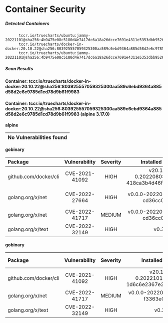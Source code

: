 # Container Security

##### Detected Containers

          tccr.io/truecharts/ubuntu:jammy-20221101@sha256:4b9475e08c5180d4e7417dc6a18a26dcce7691e4311e5353dbb952645c5ff43f
          tccr.io/truecharts/docker-in-docker:20.10.22@sha256:803925557059325300aa589c6ebd9364a885d58d2e6c9785d1cd78d9b61f9983
          tccr.io/truecharts/ubuntu:jammy-20221101@sha256:4b9475e08c5180d4e7417dc6a18a26dcce7691e4311e5353dbb952645c5ff43f

##### Scan Results

**Container: tccr.io/truecharts/docker-in-docker:20.10.22@sha256:803925557059325300aa589c6ebd9364a885d58d2e6c9785d1cd78d9b61f9983**

#### Container: tccr.io/truecharts/docker-in-docker:20.10.22@sha256:803925557059325300aa589c6ebd9364a885d58d2e6c9785d1cd78d9b61f9983 (alpine 3.17.0)
    

**alpine**

      
| No Vulnerabilities found         |
|:---------------------------------|

      

**gobinary**

      
| Package         |    Vulnerability   |   Severity  |  Installed Version | Fixed Version |
|:----------------|:------------------:|:-----------:|:------------------:|:-------------:|
| github.com/docker/cli         |    CVE-2021-41092   |   HIGH  |  v20.10.3-0.20220803220330-418ca3b4d46f+incompatible | v20.10.9 |
| golang.org/x/net         |    CVE-2022-27664   |   HIGH  |  v0.0.0-20220127200216-cd36cc0744dd | 0.0.0-20220906165146-f3363e06e74c |
| golang.org/x/net         |    CVE-2022-41717   |   MEDIUM  |  v0.0.0-20220127200216-cd36cc0744dd | 0.4.0 |
| golang.org/x/text         |    CVE-2022-32149   |   HIGH  |  v0.3.7 | 0.3.8 |

**gobinary**

      
| Package         |    Vulnerability   |   Severity  |  Installed Version | Fixed Version |
|:----------------|:------------------:|:-----------:|:------------------:|:-------------:|
| github.com/docker/cli         |    CVE-2021-41092   |   HIGH  |  v20.10.3-0.20221013132413-1d6c6e2367e2+incompatible | v20.10.9 |
| golang.org/x/net         |    CVE-2022-41717   |   MEDIUM  |  v0.0.0-20220906165146-f3363e06e74c | 0.4.0 |
| golang.org/x/text         |    CVE-2022-32149   |   HIGH  |  v0.3.7 | 0.3.8 |

